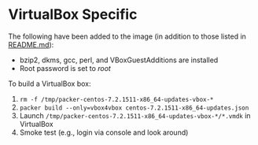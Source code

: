 VirtualBox Specific
===================

The following have been added to the image (in addition to those listed in [README.md](README.md)):

  * bzip2, dkms, gcc, perl, and VBoxGuestAdditions are installed
  * Root password is set to *root*

To build a VirtualBox box:

  1. `rm -f /tmp/packer-centos-7.2.1511-x86_64-updates-vbox-*`
  1. `packer build --only=vbox4vbox centos-7.2.1511-x86_64-updates.json`
  1. Launch `/tmp/packer-centos-7.2.1511-x86_64-updates-vbox-*/*.vmdk` in VirtualBox
  1. Smoke test (e.g., login via console and look around)

